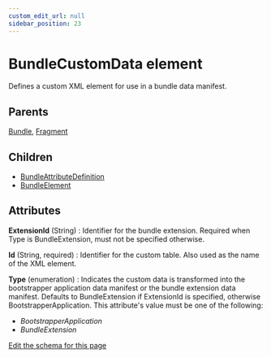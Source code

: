 ```yaml
---
custom_edit_url: null
sidebar_position: 23
---
```

# BundleCustomData element
Defines a custom XML element for use in a bundle data manifest.

## Parents
[Bundle](bundle.md), [Fragment](fragment.md)

## Children
* [BundleAttributeDefinition](bundleattributedefinition.md) 
* [BundleElement](bundleelement.md) 

## Attributes
**ExtensionId** (String)
  : Identifier for the bundle extension. Required when Type is BundleExtension, must not be specified otherwise.

**Id** (String, required)
  : Identifier for the custom table. Also used as the name of the XML element.

**Type** (enumeration)
  : Indicates the custom data is transformed into the bootstrapper application data manifest or the bundle extension data manifest. Defaults to BundleExtension if ExtensionId is specified, otherwise BootstrapperApplication. This attribute's value must be one of the following:
- *BootstrapperApplication*
- *BundleExtension*


[Edit the schema for this page](https://github.com/wixtoolset/web/blob/master/src/xsd4/wix.xsd)
